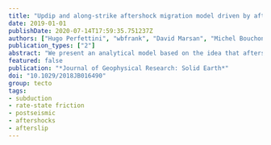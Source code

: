 ```yaml
---
title: "Updip and along-strike aftershock migration model driven by afterslip: application to the 2011 Tohoku-Oki aftershock sequence"
date: 2019-01-01
publishDate: 2020-07-14T17:59:35.751237Z
authors: ["Hugo Perfettini", "wbfrank", "David Marsan", "Michel Bouchon"]
publication_types: ["2"]
abstract: "We present an analytical model based on the idea that afterslip drives seismicity: aftershocks occur when a given level of afterslip is reached in their vicinity. Afterslip is assumed to be governed by a resisting stress that increases as the logarithm of the sliding velocity. This model extends the aftershock migration model of Perfettini et al. (2018), limited to along-strike migration and the early postseismic phase, to any migration direction (in particular the along-dip migration) and any time of the postseismic phase. This model is able to capture most of the features of aftershock migration such as the increase of the aftershock region as the logarithm of time and the observed aftershock migration velocities. When applied to the aftershock sequence of the Tohoku-Oki earthquake, our model is able to describe the expansion of the aftershock region in both strike and dip directions together with the observed variations of migration velocities."
featured: false
publication: "*Journal of Geophysical Research: Solid Earth*"
doi: "10.1029/2018JB016490"
group: tecto
tags:
- subduction
- rate-state friction
- postseismic
- aftershocks
- afterslip
---
```


